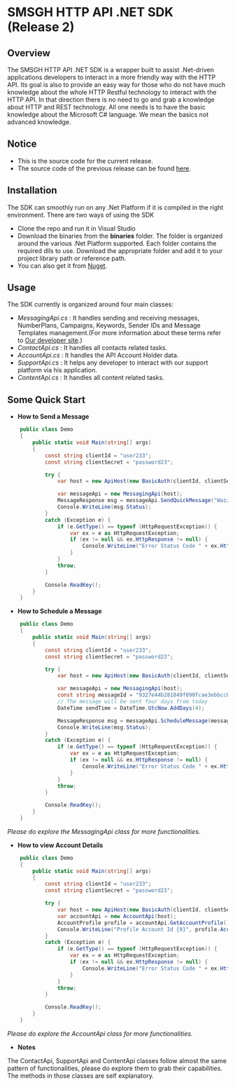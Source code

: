 SMSGH HTTP API .NET SDK (Release 2)
===================================

## **Overview**

The SMSGH HTTP API .NET SDK is a wrapper built to assist .Net-driven applications developers to interact in a more friendly way with the HTTP API.
Its goal is also to provide an easy way for those who do not have much knowledge about the whole HTTP Restful technology to interact with the HTTP API.
In that direction there is no need to go and grab a knowledge about HTTP and REST technology. 
All one needs is to have the basic knowledge about the Microsoft C# language. We mean the basics not advanced knowledge.

## **Notice**
* This is the source code for the current release.
* The source code of the previous release can be found [here](https://github.com/smsgh/smsghapi-csharp/tree/release-1).

## **Installation**

The SDK can smoothly run on any .Net Platform if it is compiled in the right environment. There are two ways of using the SDK

* Clone the repo and run it in Visual Studio
* Download the binaries from the **binaries** folder. The folder is organized around the various .Net Platform supported. Each folder contains the required dlls to use. Download the appropriate folder and add it to your project library path or reference path.
* You can also get it from [Nuget](https://www.nuget.org/packages/Smsgh.Api.Sdk/1.0.0).
 
## **Usage**

The SDK currently is organized around four main classes:

* *MessagingApi.cs* : 
    It handles sending and receiving messages, NumberPlans, Campaigns, Keywords, Sender IDs and Message Templates management.(For more information about these terms refer to [Our developer site](http://developers.smsgh.com/).)
* *ContactApi.cs* : 
        It handles all contacts related tasks. 
* *AccountApi.cs* : 
        It handles the API Account Holder data.
* *SupportApi.cs* : 
        It helps any developer to interact with our support platform via his application.
* *ContentApi.cs* :
		It handles all content related tasks.

## **Some Quick Start**

* **How to Send a Message**

```c#
    public class Demo
    {
        public static void Main(string[] args)
        {
            const string clientId = "user233";
            const string clientSecret = "password23";

            try {
                var host = new ApiHost(new BasicAuth(clientId, clientSecret));

                var messageApi = new MessagingApi(host);
                MessageResponse msg = messageApi.SendQuickMessage("Wazza", "+233244675897", "Hello Big Bro!", true);
                Console.WriteLine(msg.Status);
            }
            catch (Exception e) {
                if (e.GetType() == typeof (HttpRequestException)) {
                    var ex = e as HttpRequestException;
                    if (ex != null && ex.HttpResponse != null) {
                        Console.WriteLine("Error Status Code " + ex.HttpResponse.Status);
                    }
                }
                throw;
            }

            Console.ReadKey();
        }
    }

```

* **How to Schedule a Message**

```c#
    public class Demo
    {
        public static void Main(string[] args)
        {
            const string clientId = "user233";
            const string clientSecret = "password23";

            try {
                var host = new ApiHost(new BasicAuth(clientId, clientSecret));

                var messageApi = new MessagingApi(host);
				const string messageId = "9327e44b281049f090fcae3ebbccb883";
                // The message will be sent four days from today
                DateTime sendTime = DateTime.UtcNow.AddDays(4);

                MessageResponse msg = messageApi.ScheduleMessage(messageId, sendTime);
                Console.WriteLine(msg.Status);
            }
            catch (Exception e) {
                if (e.GetType() == typeof (HttpRequestException)) {
                    var ex = e as HttpRequestException;
                    if (ex != null && ex.HttpResponse != null) {
                        Console.WriteLine("Error Status Code " + ex.HttpResponse.Status);
                    }
                }
                throw;
            }

            Console.ReadKey();
        }
    }

```
*Please do explore the MessagingApi class for more functionalities.*

* **How to view Account Details**

```c#
    public class Demo
    {
        public static void Main(string[] args)
        {
            const string clientId = "user233";
            const string clientSecret = "password23";

            try {
                var host = new ApiHost(new BasicAuth(clientId, clientSecret));
                var accountApi = new AccountApi(host);
                AccountProfile profile = accountApi.GetAccountProfile();
                Console.WriteLine("Profile Account Id {0}", profile.AccountId);
            }
            catch (Exception e) {
                if (e.GetType() == typeof (HttpRequestException)) {
                    var ex = e as HttpRequestException;
                    if (ex != null && ex.HttpResponse != null) {
                        Console.WriteLine("Error Status Code " + ex.HttpResponse.Status);
                    }
                }
                throw;
            }

            Console.ReadKey();
        }
    }

```

*Please do explore the AccountApi class for more functionalities.*


* **Notes**

The ContactApi, SupportApi and ContentApi classes follow almost the same pattern of functionalities, please do explore them to grab their capabilities.
The methods in those classes are self explanatory.